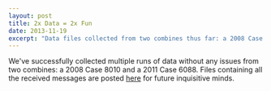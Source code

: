 ```yaml
---
layout: post
title: 2x Data = 2x Fun
date: 2013-11-19
excerpt: "Data files collected from two combines thus far: a 2008 Case 8010 and a 2011 Case 6088."
---
```

We've successfully collected multiple runs of data without any issues from two
combines: a 2008 Case 8010 and a 2011 Case 6088.  Files containing all the
received messages are posted [here](/traces.html "Traces") for future
inquisitive minds.
